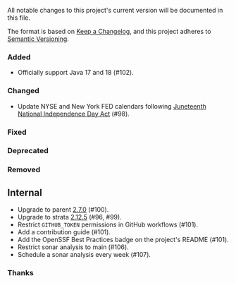 All notable changes to this project's current version will be documented in this file.

The format is based on [Keep a Changelog](https://keepachangelog.com/en/1.0.0/), and this project adheres
to [Semantic Versioning](https://semver.org/spec/v2.0.0.html).

### Added

- Officially support Java 17 and 18 (#102).

### Changed

- Update NYSE and New York FED calendars following [Juneteenth National Independence Day Act](https://www.cnbc.com/2021/06/17/juneteenth-federal-holiday-biden-signs-bill.html)
  (#98).

### Fixed

### Deprecated

### Removed

## Internal

- Upgrade to parent [2.7.0](https://github.com/marcwrobel/parent/releases/tag/v2.7.0) (#100).
- Upgrade to strata [2.12.5](https://strata.opengamma.io/releases/) (#96, #99).
- Restrict `GITHUB_TOKEN` permissions in GitHub workflows (#101).
- Add a contribution guide (#101).
- Add the OpenSSF Best Practices badge on the project's README (#101).
- Restrict sonar analysis to main (#106).
- Schedule a sonar analysis every week (#107).

### Thanks
